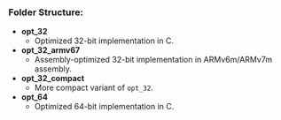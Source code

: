 ### Folder Structure:

* **opt_32**
  * Optimized 32-bit implementation in C.
* **opt_32_armv67**
  * Assembly-optimized 32-bit implementation in ARMv6m/ARMv7m assembly.
* **opt_32_compact**
  * More compact variant of `opt_32`.
* **opt_64**
  * Optimized 64-bit implementation in C.

